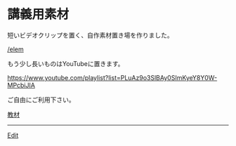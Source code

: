 # 講義用素材

短いビデオクリップを置く、自作素材置き場を作りました。

[/elem](/elem.md) 

もう少し長いものはYouTubeに置きます。

https://www.youtube.com/playlist?list=PLuAz9o3SlBAy0SImKyeY8Y0W-MPcbiJIA

ご自由にご利用下さい。

[教材](教材.md) 






----
[Edit](https://github.com/vitroid/vitroid.github.io/edit/master/MD/講義用素材.md)
